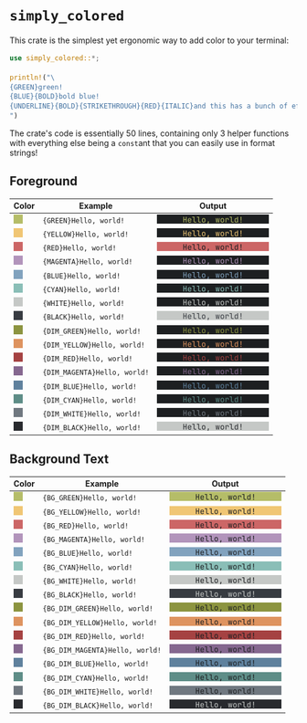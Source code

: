 # `simply_colored`

This crate is the simplest yet ergonomic way to add color to your terminal:

```rs
use simply_colored::*;

println!("\
{GREEN}green!
{BLUE}{BOLD}bold blue!
{UNDERLINE}{BOLD}{STRIKETHROUGH}{RED}{ITALIC}and this has a bunch of effects!{OFF}
")
```

The crate's code is essentially 50 lines, containing only 3 helper functions with everything else being a `const`ant that you can easily use in format strings!

## Foreground

| Color                                              | Example                  | Output                                                                                                               |
| -----                                              | ------------------       | -------                                                                                                              |
| ![Green](assets/swatch_green_16x16.png)     | `{GREEN}Hello, world!`   | ![Green text color in terminal](assets/fg_text_green_196x16.png)     |
| ![Yellow](assets/swatch_yellow_16x16.png)   | `{YELLOW}Hello, world!`  | ![Yellow text color in terminal](assets/fg_text_yellow_196x16.png)   |
| ![Red](assets/swatch_red_16x16.png)         | `{RED}Hello, world!`     | ![Red text color in terminal](assets/bg_text_red_196x16.png)         |
| ![Magenta](assets/swatch_magenta_16x16.png) | `{MAGENTA}Hello, world!` | ![Magenta text color in terminal](assets/fg_text_magenta_196x16.png) |
| ![Blue](assets/swatch_blue_16x16.png)       | `{BLUE}Hello, world!`    | ![Blue text color in terminal](assets/fg_text_blue_196x16.png)       |
| ![Cyan](assets/swatch_cyan_16x16.png)       | `{CYAN}Hello, world!`    | ![Cyan text color in terminal](assets/fg_text_cyan_196x16.png)       |
| ![White](assets/swatch_white_16x16.png)     | `{WHITE}Hello, world!`   | ![White text color in terminal](assets/fg_text_white_196x16.png)     |
| ![Black](assets/swatch_black_16x16.png)     | `{BLACK}Hello, world!`   | ![Black text color in terminal](assets/fg_text_black_196x16.png)     |
| ![Dim green](assets/swatch_dim_green_16x16.png)        | `{DIM_GREEN}Hello, world!`          | ![Dim green text color in terminal](assets/fg_text_dim_green_196x16.png)                   |
| ![Dim yellow](assets/swatch_dim_yellow_16x16.png)      | `{DIM_YELLOW}Hello, world!`         | ![Dim yellow text color in terminal](assets/fg_text_dim_yellow_196x16.png)                 |
| ![Dim red](assets/swatch_dim_red_16x16.png)            | `{DIM_RED}Hello, world!`            | ![Dim red text color in terminal](assets/fg_text_dim_red_196x16.png)                       |
| ![Dim magenta](assets/swatch_dim_magenta_16x16.png)    | `{DIM_MAGENTA}Hello, world!`        | ![Dim magenta text color in terminal](assets/fg_text_dim_magenta_196x16.png)               |
| ![Dim blue](assets/swatch_dim_blue_16x16.png)          | `{DIM_BLUE}Hello, world!`           | ![Dim blue text color in terminal](assets/fg_text_dim_blue_196x16.png)                     |
| ![Dim cyan](assets/swatch_dim_cyan_16x16.png)          | `{DIM_CYAN}Hello, world!`           | ![Dim cyan text color in terminal](assets/fg_text_dim_cyan_196x16.png)                     |
| ![Dim white](assets/swatch_dim_white_16x16.png)        | `{DIM_WHITE}Hello, world!`          | ![Dim white text color in terminal](assets/fg_text_dim_white_196x16.png)                   |
| ![Dim black](assets/swatch_dim_black_16x16.png)        | `{DIM_BLACK}Hello, world!`          | ![Dim black text color in terminal](assets/fg_text_dim_black_196x16.png)                   |

## Background Text

| Color                                              | Example                  | Output                                                                                                               |
| -----                                              | ------------------       | -------                                                                                                              |
| ![Green](assets/swatch_green_16x16.png)     | `{BG_GREEN}Hello, world!`   | ![Green text color in terminal](assets/bg_text_green_196x16.png)     |
| ![Yellow](assets/swatch_yellow_16x16.png)   | `{BG_YELLOW}Hello, world!`  | ![Yellow text color in terminal](assets/bg_text_yellow_196x16.png)   |
| ![Red](assets/swatch_red_16x16.png)         | `{BG_RED}Hello, world!`     | ![Red text color in terminal](assets/bg_text_red_196x16.png)         |
| ![Magenta](assets/swatch_magenta_16x16.png) | `{BG_MAGENTA}Hello, world!` | ![Magenta text color in terminal](assets/bg_text_magenta_196x16.png) |
| ![Blue](assets/swatch_blue_16x16.png)       | `{BG_BLUE}Hello, world!`    | ![Blue text color in terminal](assets/bg_text_blue_196x16.png)       |
| ![Cyan](assets/swatch_cyan_16x16.png)       | `{BG_CYAN}Hello, world!`    | ![Cyan text color in terminal](assets/bg_text_cyan_196x16.png)       |
| ![White](assets/swatch_white_16x16.png)     | `{BG_WHITE}Hello, world!`   | ![White text color in terminal](assets/bg_text_white_196x16.png)     |
| ![Black](assets/swatch_black_16x16.png)     | `{BG_BLACK}Hello, world!`   | ![Black text color in terminal](assets/bg_text_black_196x16.png)     |
| ![Dim green](assets/swatch_dim_green_16x16.png)        | `{BG_DIM_GREEN}Hello, world!`          | ![Dim green text color in terminal](assets/bg_text_dim_green_196x16.png)                   |
| ![Dim yellow](assets/swatch_dim_yellow_16x16.png)      | `{BG_DIM_YELLOW}Hello, world!`         | ![Dim yellow text color in terminal](assets/bg_text_dim_yellow_196x16.png)                 |
| ![Dim red](assets/swatch_dim_red_16x16.png)            | `{BG_DIM_RED}Hello, world!`            | ![Dim red text color in terminal](assets/bg_text_dim_red_196x16.png)                       |
| ![Dim magenta](assets/swatch_dim_magenta_16x16.png)    | `{BG_DIM_MAGENTA}Hello, world!`        | ![Dim magenta text color in terminal](assets/bg_text_dim_magenta_196x16.png)               |
| ![Dim blue](assets/swatch_dim_blue_16x16.png)          | `{BG_DIM_BLUE}Hello, world!`           | ![Dim blue text color in terminal](assets/bg_text_dim_blue_196x16.png)                     |
| ![Dim cyan](assets/swatch_dim_cyan_16x16.png)          | `{BG_DIM_CYAN}Hello, world!`           | ![Dim cyan text color in terminal](assets/bg_text_dim_cyan_196x16.png)                     |
| ![Dim white](assets/swatch_dim_white_16x16.png)        | `{BG_DIM_WHITE}Hello, world!`          | ![Dim white text color in terminal](assets/bg_text_dim_white_196x16.png)                   |
| ![Dim black](assets/swatch_dim_black_16x16.png)        | `{BG_DIM_BLACK}Hello, world!`          | ![Dim black text color in terminal](assets/bg_text_dim_black_196x16.png)                   |

